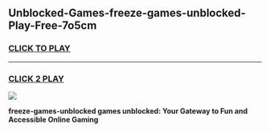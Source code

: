 
## Unblocked-Games-freeze-games-unblocked-Play-Free-7o5cm
<h3>
<a href="https://premium76.site?title=freeze-games-unblocked&ref=09A">CLICK TO PLAY</a></h3>
<hr>

<h3>
<a href="https://premium76.site?title=freeze-games-unblocked&ref=09A">CLICK 2 PLAY</a>
  
</h3>

<a href="https://premium76.site?title=freeze-games-unblocked&ref=09A"><img src="https://clearcache.store/games.png"></a>


**freeze-games-unblocked games unblocked: Your Gateway to Fun and Accessible Online Gaming**
